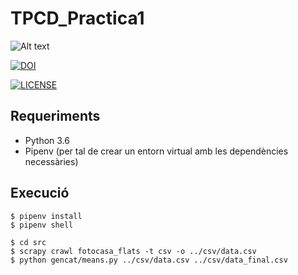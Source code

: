 # TPCD_Practica1

![Alt text](./scrimatge_dataset.png "Optional title")

[![DOI](https://zenodo.org/badge/DOI/10.5281/zenodo.4261145.svg)](https://doi.org/10.5281/zenodo.4261145)

[![LICENSE](https://i.creativecommons.org/l/by-nc-sa/4.0/88x31.png)](http://creativecommons.org/licenses/by-nc-sa/4.0/)

## Requeriments
- Python 3.6
- Pipenv (per tal de crear un entorn virtual amb les dependències necessàries)
## Execució
```
$ pipenv install
$ pipenv shell

$ cd src
$ scrapy crawl fotocasa_flats -t csv -o ../csv/data.csv
$ python gencat/means.py ../csv/data.csv ../csv/data_final.csv
```

